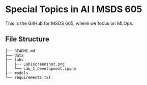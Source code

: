 # Special Topics in Al I MSDS 605
This is the GitHub for MSDS 605, where we focus on MLOps.

## File Structure
```
├── README.md 
├── data
├── labs
│   ├── Lab1screenshot.png
│   └── Lab_1_development.ipynb
├── models
└── requirements.txt
```
